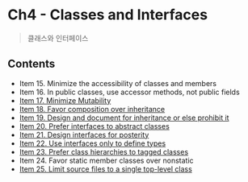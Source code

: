# Ch4 - Classes and Interfaces
> 클래스와 인터페이스 

## Contents 
- Item 15. Minimize the accessibility of classes and members
- Item 16. In public classes, use  accessor methods, not public fields
- [Item 17. Minimize Mutability](./item17.md)
- [Item 18. Favor composition over inheritance](./item18.md)
- [Item 19. Design and document for inheritance or else prohibit it](./item19.md)
- [Item 20. Prefer interfaces to abstract classes](./item20.md)
- [Item 21. Design interfaces for posterity](./item21.md)
- [Item 22. Use interfaces only to define types](./item22.md)
- [Item 23. Prefer class hierarchies to tagged classes](./item23.md)
- Item 24. Favor static member classes over nonstatic
- [Item 25. Limit source files to a single top-level class](./item25.md)
